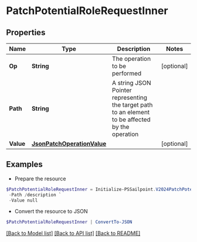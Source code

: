# PatchPotentialRoleRequestInner
## Properties

Name | Type | Description | Notes
------------ | ------------- | ------------- | -------------
**Op** | **String** | The operation to be performed | [optional] 
**Path** | **String** | A string JSON Pointer representing the target path to an element to be affected by the operation | 
**Value** | [**JsonPatchOperationValue**](JsonPatchOperationValue.md) |  | [optional] 

## Examples

- Prepare the resource
```powershell
$PatchPotentialRoleRequestInner = Initialize-PSSailpoint.V2024PatchPotentialRoleRequestInner  -Op replace `
 -Path /description `
 -Value null
```

- Convert the resource to JSON
```powershell
$PatchPotentialRoleRequestInner | ConvertTo-JSON
```

[[Back to Model list]](../README.md#documentation-for-models) [[Back to API list]](../README.md#documentation-for-api-endpoints) [[Back to README]](../README.md)

